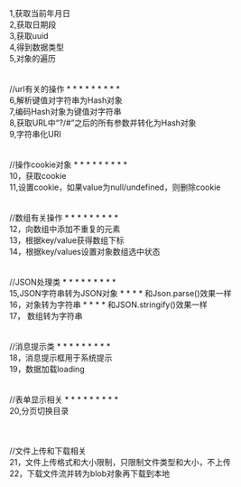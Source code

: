 1,获取当前年月日  </br>
2,获取日期段       </br>
3,获取uuid              </br>
4,得到数据类型         </br>
5,对象的遍历              </br>
                                </br>
                                </br>
//url有关的操作   *   *   *   *   *   *   *   *   *                  </br>
6,解析键值对字符串为Hash对象     </br>
7,编码Hash对象为键值对字符串     </br>
8,获取URL中“?/#”之后的所有参数并转化为Hash对象 </br>
9,字符串化URI                    </br>
                                 </br>
                                 </br>
//操作cookie对象  *   *   *   *   *   *   *   *   *                  </br>
10，获取cookie                   </br>
11,设置cookie，如果value为null/undefined，则删除cookie    </br>
                                                          </br>
                                                           </br>
//数组有关操作  *   *   *   *   *   *   *   *   *                  </br>
12，向数组中添加不重复的元素                                       </br>
13，根据key/value获得数组下标                                     </br>
14，根据key/values设置对象数组选中状态                             </br>
                                                                     </br>
                                                                      </br>
//JSON处理类  *   *   *   *   *   *   *   *   *                  </br>
15,JSON字符串转为JSON对象     *   *   *   * 和Json.parse()效果一样     </br>
16，对象转为字符串         *   *   *   * 和JSON.stringify()效果一样    </br>
17， 数组转为字符串                                                </br>
                                                                   </br>
                                                                   </br>
//消息提示类    *   *   *   *   *   *   *   *   *                  </br>
18，消息提示框用于系统提示                                                      </br>
19，数据加载loading                                                 </br>
                                                                     </br>
                                                                    </br>
//表单显示相关   *   *   *   *   *   *   *   *   *                  </br>
20,分页切换目录                                                      </br>
                                                                     </br>
                                                                     </br>
                                                                     </br>
//文件上传和下载相关                                                  </br>
21，文件上传格式和大小限制，只限制文件类型和大小，不上传             </br>
22，下载文件流并转为blob对象再下载到本地                              </br>

